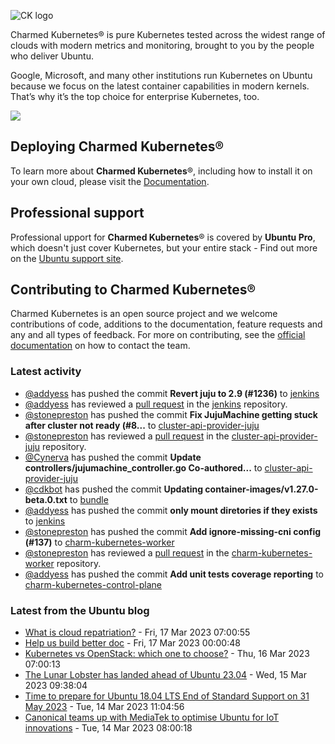 ![CK logo](https://assets.ubuntu.com/v1/451d4cf4-Charmed+Kubernetes_RGB_onWhite_2022.svg)

Charmed Kubernetes® is pure Kubernetes tested across the widest range of clouds with modern metrics and monitoring, brought to you by the people who deliver Ubuntu.

Google, Microsoft, and many other institutions run Kubernetes on Ubuntu because we focus on the latest container capabilities in modern kernels. That’s why it’s the top choice for enterprise Kubernetes, too.

![](https://assets.ubuntu.com/v1/843c77b6-juju-at-a-glace.svg)

## Deploying Charmed Kubernetes®

To learn more about **Charmed Kubernetes**®, including how to install it on your own cloud, please visit the [Documentation][docs].

## Professional support

Professional upport for **Charmed Kubernetes**® is covered by **Ubuntu Pro**, which doesn't just cover Kubernetes, but your entire stack - Find out more on the [Ubuntu support site](https://ubuntu.com/support).

## Contributing to Charmed Kubernetes®

Charmed Kubernetes is an open source project and we welcome contributions of code, additions to the documentation, feature requests and any and all types of feedback. For more on contributing, see the [official documentation][get-in-touch] on how to contact the team.

<!-- LINKS -->
[docs]: https://ubuntu.com/kubernetes/docs
[get-in-touch]: https://ubuntu.com/kubernetes/docs/get-in-touch

### Latest activity

<!-- activity starts -->
 - [@addyess](https://github.com/addyess) has pushed the commit **Revert juju to 2.9 (#1236)** to [jenkins](https://github.com/charmed-kubernetes/jenkins)
 - [@addyess](https://github.com/addyess) has reviewed a [pull request](https://github.com/charmed-kubernetes/jenkins/pull/1236) in the [jenkins](https://github.com/charmed-kubernetes/jenkins) repository.
 - [@stonepreston](https://github.com/stonepreston) has pushed the commit **Fix JujuMachine getting stuck after cluster not ready (#8...** to [cluster-api-provider-juju](https://github.com/charmed-kubernetes/cluster-api-provider-juju)
 - [@stonepreston](https://github.com/stonepreston) has reviewed a [pull request](https://github.com/charmed-kubernetes/cluster-api-provider-juju/pull/8) in the [cluster-api-provider-juju](https://github.com/charmed-kubernetes/cluster-api-provider-juju) repository.
 - [@Cynerva](https://github.com/Cynerva) has pushed the commit **Update controllers/jujumachine_controller.go  Co-authored...** to [cluster-api-provider-juju](https://github.com/charmed-kubernetes/cluster-api-provider-juju)
 - [@cdkbot](https://github.com/cdkbot) has pushed the commit **Updating container-images/v1.27.0-beta.0.txt** to [bundle](https://github.com/charmed-kubernetes/bundle)
 - [@addyess](https://github.com/addyess) has pushed the commit **only mount diretories if they exists** to [jenkins](https://github.com/charmed-kubernetes/jenkins)
 - [@stonepreston](https://github.com/stonepreston) has pushed the commit **Add ignore-missing-cni config (#137)** to [charm-kubernetes-worker](https://github.com/charmed-kubernetes/charm-kubernetes-worker)
 - [@stonepreston](https://github.com/stonepreston) has reviewed a [pull request](https://github.com/charmed-kubernetes/charm-kubernetes-worker/pull/137) in the [charm-kubernetes-worker](https://github.com/charmed-kubernetes/charm-kubernetes-worker) repository.
 - [@addyess](https://github.com/addyess) has pushed the commit **Add unit tests coverage reporting** to [charm-kubernetes-control-plane](https://github.com/charmed-kubernetes/charm-kubernetes-control-plane)
<!-- activity ends -->

<!-- roadmap starts -->

<!-- roadmap ends -->

### Latest from the Ubuntu blog

<!-- blog starts -->
* [What is cloud repatriation?](https://ubuntu.com//blog/what-is-cloud-repatriation) - Fri, 17 Mar 2023 07:00:55 
* [Help us build better doc](https://ubuntu.com//blog/help-us-build-better-doc) - Fri, 17 Mar 2023 00:00:48 
* [Kubernetes vs OpenStack: which one to choose?](https://ubuntu.com//blog/kubernetes-vs-openstack) - Thu, 16 Mar 2023 07:00:13 
* [The Lunar Lobster has landed ahead of Ubuntu 23.04](https://ubuntu.com//blog/lunar-lobster-has-landed) - Wed, 15 Mar 2023 09:38:04 
* [Time to prepare for Ubuntu 18.04 LTS End of Standard Support on 31 May 2023](https://ubuntu.com//blog/18-04-end-of-standard-support) - Tue, 14 Mar 2023 11:04:56 
* [Canonical teams up with MediaTek to optimise Ubuntu for IoT innovations](https://ubuntu.com//blog/canonical-mediatek-iot-innovations) - Tue, 14 Mar 2023 08:00:18 
<!-- blog ends -->
